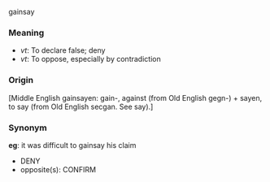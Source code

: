 gainsay
### Meaning
+ _vt_: To declare false; deny
+ _vt_: To oppose, especially by contradiction

### Origin

[Middle English gainsayen: gain-, against (from Old English gegn-) + sayen, to say (from Old English secgan. See say).]

### Synonym

__eg__: it was difficult to gainsay his claim

+ DENY
+ opposite(s): CONFIRM


